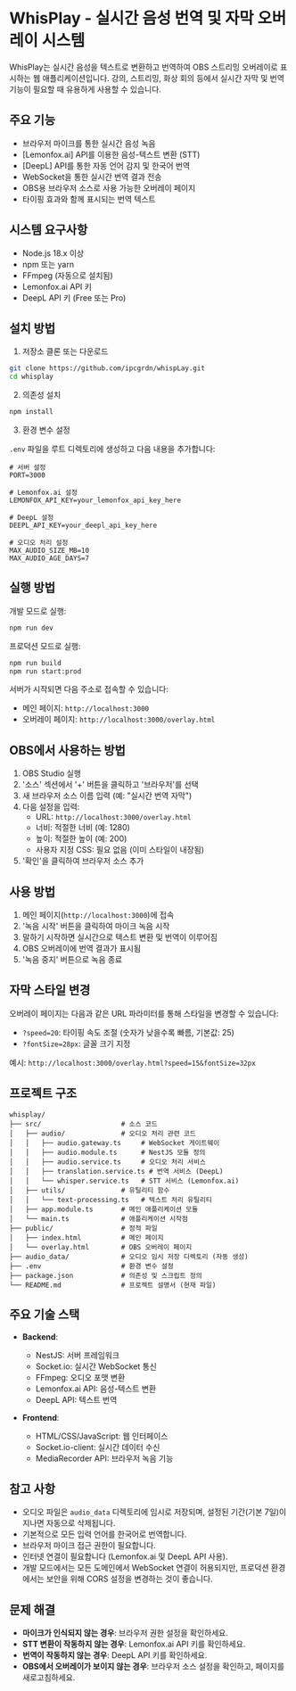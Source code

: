 # WhisPlay - 실시간 음성 번역 및 자막 오버레이 시스템

WhisPlay는 실시간 음성을 텍스트로 변환하고 번역하여 OBS 스트리밍 오버레이로 표시하는 웹 애플리케이션입니다. 강의, 스트리밍, 화상 회의 등에서 실시간 자막 및 번역 기능이 필요할 때 유용하게 사용할 수 있습니다.

## 주요 기능

- 브라우저 마이크를 통한 실시간 음성 녹음
- [Lemonfox.ai] API를 이용한 음성-텍스트 변환 (STT)
- [DeepL] API를 통한 자동 언어 감지 및 한국어 번역
- WebSocket을 통한 실시간 번역 결과 전송
- OBS용 브라우저 소스로 사용 가능한 오버레이 페이지
- 타이핑 효과와 함께 표시되는 번역 텍스트

## 시스템 요구사항

- Node.js 18.x 이상
- npm 또는 yarn
- FFmpeg (자동으로 설치됨)
- Lemonfox.ai API 키
- DeepL API 키 (Free 또는 Pro)

## 설치 방법

1. 저장소 클론 또는 다운로드

```bash
git clone https://github.com/ipcgrdn/whispLay.git
cd whisplay
```

2. 의존성 설치

```bash
npm install
```

3. 환경 변수 설정

`.env` 파일을 루트 디렉토리에 생성하고 다음 내용을 추가합니다:

```
# 서버 설정
PORT=3000

# Lemonfox.ai 설정
LEMONFOX_API_KEY=your_lemonfox_api_key_here

# DeepL 설정
DEEPL_API_KEY=your_deepl_api_key_here

# 오디오 처리 설정
MAX_AUDIO_SIZE_MB=10
MAX_AUDIO_AGE_DAYS=7
```

## 실행 방법

개발 모드로 실행:

```bash
npm run dev
```

프로덕션 모드로 실행:

```bash
npm run build
npm run start:prod
```

서버가 시작되면 다음 주소로 접속할 수 있습니다:
- 메인 페이지: `http://localhost:3000`
- 오버레이 페이지: `http://localhost:3000/overlay.html`

## OBS에서 사용하는 방법

1. OBS Studio 실행
2. '소스' 섹션에서 '+' 버튼을 클릭하고 '브라우저'를 선택
3. 새 브라우저 소스 이름 입력 (예: "실시간 번역 자막")
4. 다음 설정을 입력:
   - URL: `http://localhost:3000/overlay.html`
   - 너비: 적절한 너비 (예: 1280)
   - 높이: 적절한 높이 (예: 200)
   - 사용자 지정 CSS: 필요 없음 (이미 스타일이 내장됨)
5. '확인'을 클릭하여 브라우저 소스 추가

## 사용 방법

1. 메인 페이지(`http://localhost:3000`)에 접속
2. '녹음 시작' 버튼을 클릭하여 마이크 녹음 시작
3. 말하기 시작하면 실시간으로 텍스트 변환 및 번역이 이루어짐
4. OBS 오버레이에 번역 결과가 표시됨
5. '녹음 중지' 버튼으로 녹음 종료

## 자막 스타일 변경

오버레이 페이지는 다음과 같은 URL 파라미터를 통해 스타일을 변경할 수 있습니다:
- `?speed=20`: 타이핑 속도 조절 (숫자가 낮을수록 빠름, 기본값: 25)
- `?fontSize=28px`: 글꼴 크기 지정

예시: `http://localhost:3000/overlay.html?speed=15&fontSize=32px`

## 프로젝트 구조

```
whisplay/
├── src/                    # 소스 코드
│   ├── audio/              # 오디오 처리 관련 코드
│   │   ├── audio.gateway.ts     # WebSocket 게이트웨이
│   │   ├── audio.module.ts      # NestJS 모듈 정의
│   │   ├── audio.service.ts     # 오디오 처리 서비스
│   │   ├── translation.service.ts # 번역 서비스 (DeepL)
│   │   └── whisper.service.ts   # STT 서비스 (Lemonfox.ai)
│   ├── utils/              # 유틸리티 함수
│   │   └── text-processing.ts   # 텍스트 처리 유틸리티
│   ├── app.module.ts       # 메인 애플리케이션 모듈
│   └── main.ts             # 애플리케이션 시작점
├── public/                 # 정적 파일
│   ├── index.html          # 메인 페이지
│   └── overlay.html        # OBS 오버레이 페이지
├── audio_data/             # 오디오 임시 저장 디렉토리 (자동 생성)
├── .env                    # 환경 변수 설정
├── package.json            # 의존성 및 스크립트 정의
└── README.md               # 프로젝트 설명서 (현재 파일)
```

## 주요 기술 스택

- **Backend**:
  - NestJS: 서버 프레임워크
  - Socket.io: 실시간 WebSocket 통신
  - FFmpeg: 오디오 포맷 변환
  - Lemonfox.ai API: 음성-텍스트 변환
  - DeepL API: 텍스트 번역

- **Frontend**:
  - HTML/CSS/JavaScript: 웹 인터페이스
  - Socket.io-client: 실시간 데이터 수신
  - MediaRecorder API: 브라우저 녹음 기능

## 참고 사항

- 오디오 파일은 `audio_data` 디렉토리에 임시로 저장되며, 설정된 기간(기본 7일)이 지나면 자동으로 삭제됩니다.
- 기본적으로 모든 입력 언어를 한국어로 번역합니다.
- 브라우저 마이크 접근 권한이 필요합니다.
- 인터넷 연결이 필요합니다 (Lemonfox.ai 및 DeepL API 사용).
- 개발 모드에서는 모든 도메인에서 WebSocket 연결이 허용되지만, 프로덕션 환경에서는 보안을 위해 CORS 설정을 변경하는 것이 좋습니다.

## 문제 해결

- **마이크가 인식되지 않는 경우**: 브라우저 권한 설정을 확인하세요.
- **STT 변환이 작동하지 않는 경우**: Lemonfox.ai API 키를 확인하세요.
- **번역이 작동하지 않는 경우**: DeepL API 키를 확인하세요.
- **OBS에서 오버레이가 보이지 않는 경우**: 브라우저 소스 설정을 확인하고, 페이지를 새로고침하세요.

